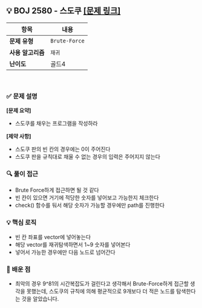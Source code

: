 ## 💡 BOJ 2580 - 스도쿠 [[문제 링크]](https://www.acmicpc.net/problem/2580)

| **항목** | **내용** |
| - | - |
| **문제 유형** | `Brute-Force` |
| **사용 알고리즘** | `재귀` |
| **난이도** | 골드4 |

<br>

### ✅ **문제 설명**
**[문제 요약]**
- 스도쿠를 채우는 프로그램을 작성하라

**[제약 사항]**
- 스도쿠 판의 빈 칸의 경우에는 0이 주어진다
- 스도쿠 판을 규칙대로 채울 수 없는 경우의 입력은 주어지지 않는다

### 🔍 **풀이 접근**
- Brute Force하게 접근하면 될 것 같다
- 빈 칸이 있으면 거기에 적당한 숫자를 넣어보고 가능한지 체크한다
- check() 함수를 둬서 해당 숫자가 가능할 경우에만 path를 진행한다

### 💡 **핵심 로직**
- 빈 칸 좌표를 vector에 넣어놓는다
- 해당 vector를 재귀탐색하면서 1~9 숫자를 넣어본다
- 넣어서 가능한 경우에만 다음 노드로 넘어간다

### 📌 배운 점
- 최악의 경우 9^81의 시간복잡도가 걸린다고 생각해서 Brute-Force하게 접근할 생각을 못했는데, 스도쿠의 규칙에 의해 평균적으로 9개보다 더 적은 노드를 탐색한다는 것을 알았습니다.
